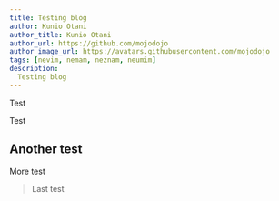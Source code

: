 ```yaml
---
title: Testing blog
author: Kunio Otani
author_title: Kunio Otani
author_url: https://github.com/mojodojo
author_image_url: https://avatars.githubusercontent.com/mojodojo
tags: [nevim, nemam, neznam, neumim]
description:
  Testing blog
---
```


Test

<!--truncate-->

Test

## Another test

More test

> Last test

